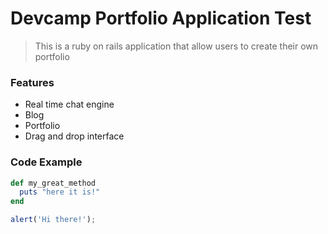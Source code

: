 # Devcamp Portfolio Application Test

> This is a ruby on rails application that allow users to create their own portfolio

### Features

- Real time chat engine
- Blog
- Portfolio
- Drag and drop interface

### Code Example

```ruby
def my_great_method
  puts "here it is!"
end
```
```javascript
alert('Hi there!');
```

